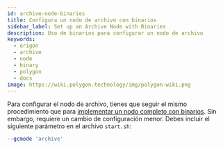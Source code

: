 ```yaml
---
id: archive-node-binaries
title: Configura un nodo de archivo con binarios
sidebar_label: Set up an Archive Node with Binaries
description: Uso de binarios para configurar un nodo de archivo
keywords:
  - erigon
  - archive
  - node
  - binary
  - polygon
  - docs
image: https://wiki.polygon.technology/img/polygon-wiki.png
---
```


Para configurar el nodo de archivo, tienes que seguir el mismo procedimiento que para [<ins>implementar un nodo completo con binarios</ins>](/docs/develop/network-details/full-node-binaries). Sin embargo, requiere un cambio de configuración menor. Debes incluir el siguiente parámetro en el archivo `start.sh`:

```makefile
--gcmode 'archive'
```
